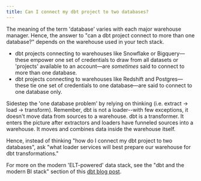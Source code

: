 ```yaml
---
title: Can I connect my dbt project to two databases?
---
```


The meaning of the term 'database' varies with each major warehouse manager. Hence, the answer to "can a dbt project connect to more than one database?" depends on the warehouse used in your tech stack.
* dbt projects connecting to warehouses like Snowflake or Bigquery&mdash;these empower one set of credentials to draw from all datasets or 'projects' available to an account&mdash;are _sometimes_ said to connect to more than one database.
* dbt projects connecting to warehouses like Redshift and Postgres&mdash;these tie one set of credentials to one database&mdash;are said to connect to one database only.

Sidestep the 'one database problem' by relying on <Term id="elt" /> thinking (i.e. extract -> load -> transform). Remember, dbt is not a loader--with few exceptions, it doesn't move data from sources to a warehouse. dbt is a transformer. It enters the picture after extractors and loaders have funneled sources into a warehouse. It moves and combines data inside the warehouse itself.

Hence, instead of thinking "how do I connect my dbt project to two databases", ask "what loader services will best prepare our warehouse for dbt transformations."

For more on the modern 'ELT-powered' data stack, see the "dbt and the modern BI stack" section of this [dbt blog post](https://blog.getdbt.com/what--exactly--is-dbt-/).

